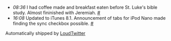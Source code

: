 <html><body><ul class="loudtwitter"><li><em>08:36</em> I had coffee made and breakfast eaten before St. Luke's bible study. Almost fininished with Jeremiah. <a href="http://twitter.com/merrill517/statuses/1315972847">#</a></li> <li><em>16:08</em> Updated to iTunes 8.1. Announcement of tabs for iPod Nano made finding the sync checkbox possible. <a href="http://twitter.com/merrill517/statuses/1318256603">#</a></li></ul>Automatically shipped by <a href="http://www.loudtwitter.com">LoudTwitter</a></body></html>